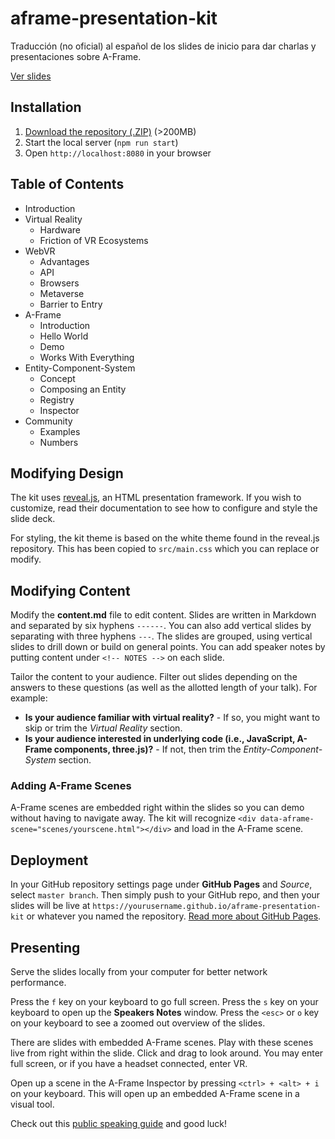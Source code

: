 # aframe-presentation-kit

Traducción (no oficial) al español de los slides de inicio para dar charlas y presentaciones sobre A-Frame.

[Ver slides](https://mozillaperu.github.io/aframe-presentation-kit/#/)

## Installation

1. [Download the repository (.ZIP)](http://github.com/aframevr/aframe-presentation-kit/zipball/master) (>200MB)
2. Start the local server (`npm run start`)
3. Open `http://localhost:8080` in your browser

## Table of Contents

- Introduction
- Virtual Reality
  - Hardware
  - Friction of VR Ecosystems
- WebVR
  - Advantages
  - API
  - Browsers
  - Metaverse
  - Barrier to Entry
- A-Frame
  - Introduction
  - Hello World
  - Demo
  - Works With Everything
- Entity-Component-System
  - Concept
  - Composing an Entity
  - Registry
  - Inspector
- Community
  - Examples
  - Numbers

## Modifying Design

The kit uses [reveal.js](https://github.com/hakimel/reveal.js/), an HTML
presentation framework. If you wish to customize, read their documentation to
see how to configure and style the slide deck.

For styling, the kit theme is based on the white theme found in the reveal.js
repository. This has been copied to `src/main.css` which you can replace or
modify.

## Modifying Content

Modify the **content.md** file to edit content. Slides are written in Markdown
and separated by six hyphens `------`. You can also add vertical slides by
separating with three hyphens `---`. The slides are grouped, using vertical
slides to drill down or build on general points. You can add speaker notes
by putting content under `<!-- NOTES -->` on each slide.

Tailor the content to your audience. Filter out slides depending on the answers
to these questions (as well as the allotted length of your talk). For example:

- **Is your audience familiar with virtual reality?** - If so, you might want to skip or trim the *Virtual Reality* section.
- **Is your audience interested in underlying code (i.e., JavaScript, A-Frame components, three.js)?** - If not, then trim the *Entity-Component-System* section.

### Adding A-Frame Scenes

A-Frame scenes are embedded right within the slides so you can demo without
having to navigate away. The kit will recognize `<div
data-aframe-scene="scenes/yourscene.html"></div>` and load in the A-Frame
scene.

## Deployment

In your GitHub repository settings page under **GitHub Pages** and *Source*,
select `master branch`. Then simply push to your GitHub repo, and then your
slides will be live at `https://yourusername.github.io/aframe-presentation-kit`
or whatever you named the repository. [Read more about GitHub
Pages](https://github.com/blog/2228-simpler-github-pages-publishing).

## Presenting

Serve the slides locally from your computer for better network performance.

Press the `f` key on your keyboard to go full screen. Press the `s` key on your
keyboard to open up the **Speakers Notes** window. Press the `<esc>` or `o` key
on your keyboard to see a zoomed out overview of the slides.

There are slides with embedded A-Frame scenes. Play with these scenes live from
right within the slide. Click and drag to look around. You may enter full
screen, or if you have a headset connected, enter VR.

Open up a scene in the A-Frame Inspector by pressing `<ctrl> + <alt> + i` on
your keyboard. This will open up an embedded A-Frame scene in a visual tool.

Check out this [public speaking guide](http://speaking.io/) and good luck!
